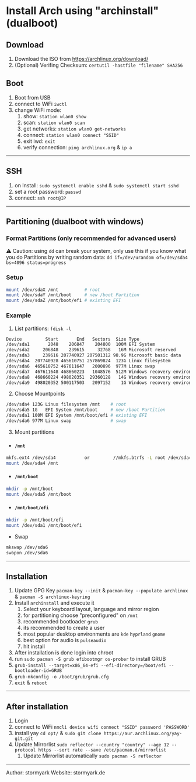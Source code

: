 # Install Arch using "archinstall" (dualboot)
## Download
1. Download the ISO from https://archlinux.org/download/
2. (Optional) Verifing Checksum: `certutil -hastfile "filename" SHA256`
## Boot
1. Boot from USB
2. connect to WiFi `iwctl`
3. change WiFi mode: 
	1. show: `station wlan0 show`
	2. scan: `station wlan0 scan`
	3. get networks: `station wlan0 get-networks`
	4. connect: `station wlan0 connect "SSID"`
	5. exit iwd: `exit`
	6. verify connection: `ping archlinux.org` & `ip a`
---
## SSH
1. on Install: `sudo systemctl enable sshd` & `sudo systemctl start sshd`
2. set a root password: `passwd`
3. connect: `ssh root@IP`
---
## Partitioning (dualboot with windows)
### Format Partitions (only recommended for advanced users)
⚠️ Caution: using `dd` can break your system, only use this if you know what you do
Partitions by writing random data: 
`dd if=/dev/urandom of=/dev/sda4 bs=4096 status=progress`
### Setup
```bash
mount /dev/sdaX /mnt          # root
mount /dev/sdaY /mnt/boot     # new /boot Partition
mount /dev/sdaZ /mnt/boot/efi # existing EFI
```
### Example
1. List partitions: `fdisk -l`
```bash
Device         Start       End   Sectors  Size Type  
/dev/sda1       2048    206847    204800  100M EFI System  
/dev/sda2     206848    239615     32768   16M Microsoft reserved  
/dev/sda3     239616 207740927 207501312 98.9G Microsoft basic data  
/dev/sda4  207740928 465610751 257869824  123G Linux filesystem  
/dev/sda6  465610752 467611647   2000896  977M Linux swap  
/dev/sda7  467611648 468660223   1048576  512M Windows recovery environment  
/dev/sda8  468660224 498020351  29360128   14G Windows recovery environment  
/dev/sda9  498020352 500117503   2097152    1G Windows recovery environment
```

2. Choose Mountpoints
```bash
/dev/sda4 123G Linux filesystem /mnt    # root
/dev/sda5 1G   EFI System /mnt/boot     # new /boot Partition
/dev/sda1 100M EFI System /mnt/boot/efi # existing EFI
/dev/sda6 977M Linux swap               # swap
```

3. Mount partitions
- #### `/mnt`
```bash
mkfs.ext4 /dev/sda4           or         //mkfs.btrfs -L root /dev/sda4
mount /dev/sda4 /mnt
```
- #### `/mnt/boot`
```bash
mkdir -p /mnt/boot
mount /dev/sda5 /mnt/boot
```
- #### `/mnt/boot/efi`
```bash
mkdir -p /mnt/boot/efi
mount /dev/sda1 /mnt/boot/efi
```
- Swap
```bash
mkswap /dev/sda6
swapon /dev/sda6
```
---
## Installation
1. Update GPG Key `pacman-key --init` & `pacman-key --populate archlinux` & `pacman -S archlinux-keyring`
2. Install `archinstall` and execute it
	1. Select your keyboard layout, language and mirror region
	2. for partitioning choose "preconfigured" on `/mnt`
	3. recommended bootloader `grub`
	4. its recommended to create a user
	5. most popular desktop environments are `kde` `hyprland` `gnome`
	6. best option for audio is `pulseaudio`
	7. hit install
3. After installation is done login into chroot
4. run `sudo pacman -S grub efibootmgr os-prober` to install GRUB
5. `grub-install --target=x86_64-efi --efi-directory=/boot/efi --bootloader-id=GRUB`
6. `grub-mkconfig -o /boot/grub/grub.cfg`
7. `exit` & `reboot`
---
## After installation
1. Login
2. connect to WiFi `nmcli device wifi connect "SSID" password 'PASSWORD'`
3. install yay `cd opt/` & `sudo git clone https://aur.archlinux.org/yay-git.git`
4. Update Mirrorlist `sudo reflector --country "country" --age 12 --protocol https --sort rate --save /etc/pacman.d/mirrorlist`
	1. Update Mirrorlist automatically `sudo pacman -S reflector`
---
Author: stormyark
Website: stormyark.de
